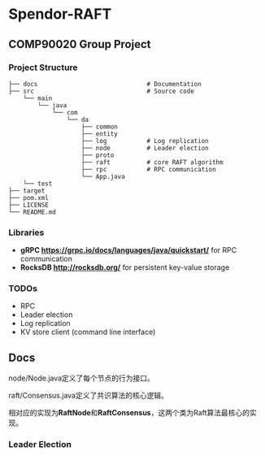 # Spendor-RAFT
## COMP90020 Group Project
### Project Structure                 
    ├── docs                              # Documentation
    ├── src                               # Source code 
        └── main
            └── java
                └── com
                    └── da
                        ├── common
                        ├── entity
                        ├── log           # Log replication
                        ├── node          # Leader election 
                        ├── proto
                        ├── raft          # core RAFT algorithm
                        ├── rpc           # RPC communication
                        └── App.java      
        └── test                          
    ├── target                     
    ├── pom.xml                  
    ├── LICENSE
    └── README.md

### Libraries
- **gRPC https://grpc.io/docs/languages/java/quickstart/** for RPC communication
- **RocksDB http://rocksdb.org/** for persistent key-value storage

#### 

### TODOs
- RPC
- Leader election
- Log replication
- KV store client (command line interface)


## Docs
node/Node.java定义了每个节点的行为接口。

raft/Consensus.java定义了共识算法的核心逻辑。

相对应的实现为**RaftNode**和**RaftConsensus**，这两个类为Raft算法最核心的实现。

### Leader Election


